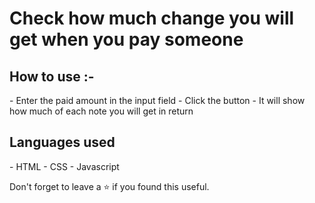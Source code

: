 <h1>
    Check how much change you will get when you pay someone
</h1>
<h2>
    How to use :-
</h2>
- Enter the paid amount in the input field
- Click the button
- It will show how much of each note you will get in return
<h2>
    Languages used
</h2>
- HTML
- CSS
- Javascript

<br />

Don't forget to leave a ⭐ if you found this useful.
